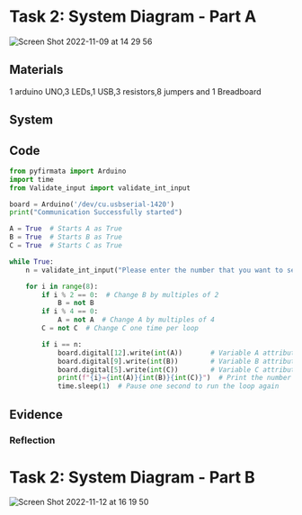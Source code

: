 
# Task 2: System Diagram - Part A
![Screen Shot 2022-11-09 at 14 29 56](https://user-images.githubusercontent.com/111819437/200759418-37b7f9b5-03aa-4d2c-9519-d639d2666938.png)

## Materials

1 arduino UNO,3 LEDs,1 USB,3 resistors,8 jumpers and 1 Breadboard

## System


## Code

```.py
from pyfirmata import Arduino
import time
from Validate_input import validate_int_input

board = Arduino('/dev/cu.usbserial-1420')
print("Communication Successfully started")

A = True  # Starts A as True
B = True  # Starts B as True
C = True  # Starts C as True

while True:
    n = validate_int_input("Please enter the number that you want to see in the LEDs: ")  # Ask the user for a number and confirm if the user entered a number with the function validate input

    for i in range(8):
        if i % 2 == 0:  # Change B by multiples of 2
            B = not B
        if i % 4 == 0:
            A = not A  # Change A by multiples of 4
        C = not C  # Change C one time per loop

        if i == n:
            board.digital[12].write(int(A))       # Variable A attributed to port 12 in the arduino and send the value of A
            board.digital[9].write(int(B))        # Variable B attributed to port 9 in the arduino and send the value of B
            board.digital[5].write(int(C))        # Variable C attributed to port 5 in the arduino and send the value of C
            print(f"{i}={int(A)}{int(B)}{int(C)}")  # Print the number in base 2
            time.sleep(1)  # Pause one second to run the loop again

```

## Evidence

### Reflection

# Task 2: System Diagram - Part B

![Screen Shot 2022-11-12 at 16 19 50](https://user-images.githubusercontent.com/111819437/201462529-b5bfac82-be7b-40c7-9aeb-8da239116a61.png)



